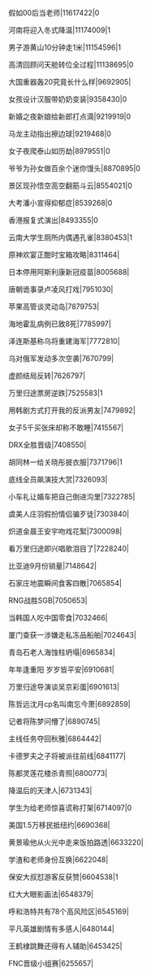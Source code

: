 假如00后当老师|11617422|0

河南将迎入冬式降温|11174009|1

男子游黄山10分钟走1米|11154596|1

高清回顾问天舱转位全过程|11138695|0

大国重器轰20究竟长什么样|9692905|

女孩设计汉服带奶奶变装|9358430|0

新婚之夜新娘给新郎打点滴|9219919|0

马龙主动指出擦边球|9219468|0

女子夜爬泰山如历劫|8979551|0

爷爷为孙女做百余个迷你馒头|8870895|0

景区现孙悟空高空翻筋斗云|8554021|0

大考潘小宣得抑郁症|8539268|0

香港报复式演出|8493355|0

云南大学生厕所内偶遇孔雀|8380453|1

原神欢宴正酣时宝箱攻略|8311464|

日本停用阿斯利康新冠疫苗|8005688|

唐朝诡事录卢凌风打戏|7951030|

苹果高管谈灵动岛|7879753|

海地霍乱病例已致8死|7785997|

泽连斯基称乌将重建海军|7772810|

乌对俄军发动多次空袭|7670799|

虚颜结局反转|7626797|

万里归途票房逆跌|7525583|1

用韩剧方式打开我的反派男友|7479892|

女子5千买张床却称不敢睡|7415567|

DRX全胜晋级|7408550|

胡同林一给关晓彤披衣服|7371796|1

底线全员飙演技大赏|7326093|

小车礼让婚车把自己倒进沟里|7322785|

虞美人庄羽假扮情侣骗歹徒|7303840|

炽道金晨王安宇吻戏花絮|7300098|

看万里归途即兴唱歌泪目了|7228240|

比亚迪9月份销量|7148642|

石家庄地震瞬间食客四散|7065854|

RNG战胜SGB|7050653|

当韩国人吃中国零食|7032466|

厦门查获一涉嫌走私冻品船舶|7024643|

青岛石老人海蚀柱坍塌|6965834|

年年逢重阳 岁岁皆平安|6910681|

万里归途导演谈吴京彩蛋|6901613|

陈哲远沈月cp名叫南忘今萧|6892859|

记者将陈梦问懵了|6890745|

主线任务夺回秋雅|6864442|

卡德罗夫之子将被派往前线|6841177|

陈都灵莲花楼杀青照|6800773|

降温后的天津人|6731343|

学生为给老师惊喜谎称打架|6714097|0

美国1.5万移民抵纽约|6690368|

黄景瑜他从火光中走来饭拍路透|6633220|

学渣和老师身份互换|6622048|

保安大叔怼游客反获赞|6604538|1

红大大眼影画法|6548379|

呼和浩特共有78个高风险区|6545169|

平凡英雄剧情有多感人|6480144|

王鹤棣跳舞还得有人辅助|6453425|

FNC晋级小组赛|6255657|

